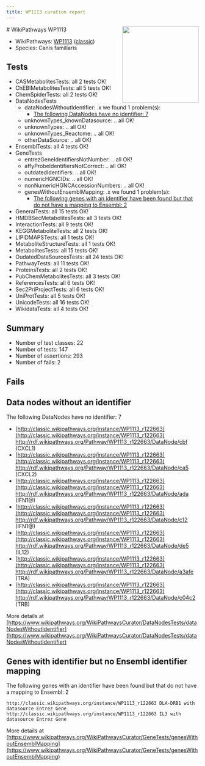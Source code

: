 ```yaml
---
title: WP1113 curation report
---
```


<img style="float: right; width: 200px" src="https://upload.wikimedia.org/wikipedia/commons/thumb/8/83/Wplogo_with_text_500.png/640px-Wplogo_with_text_500.png" />
# WikiPathways WP1113

* WikiPathways: [WP1113](https://wikipathways.org/pathways/WP1113) ([classic](https://classic.wikipathways.org/instance/WP1113))
* Species: Canis familiaris
## Tests
* CASMetabolitesTests: all 2 tests OK!
* ChEBIMetabolitesTests: all 5 tests OK!
* ChemSpiderTests: all 2 tests OK!
* DataNodesTests
    * dataNodesWithoutIdentifier: .x we found 1 problem(s):
        * [The following DataNodes have no identifier: 7](#d2d32fa6)
    * unknownTypes_knownDatasource: .. all OK!
    * unknownTypes: .. all OK!
    * unknownTypes_Reactome: .. all OK!
    * otherDataSource: .. all OK!
* EnsemblTests: all 4 tests OK!
* GeneTests
    * entrezGeneIdentifiersNotNumber: .. all OK!
    * affyProbeIdentifiersNotCorrect: .. all OK!
    * outdatedIdentifiers: .. all OK!
    * numericHGNCIDs: .. all OK!
    * nonNumericHGNCAccessionNumbers: .. all OK!
    * genesWithoutEnsemblMapping: .x we found 1 problem(s):
        * [The following genes with an identifier have been found but that do not have a mapping to Ensembl: 2](#40286d84)
* GeneralTests: all 15 tests OK!
* HMDBSecMetabolitesTests: all 3 tests OK!
* InteractionTests: all 9 tests OK!
* KEGGMetaboliteTests: all 2 tests OK!
* LIPIDMAPSTests: all 1 tests OK!
* MetaboliteStructureTests: all 1 tests OK!
* MetabolitesTests: all 15 tests OK!
* OudatedDataSourcesTests: all 24 tests OK!
* PathwayTests: all 11 tests OK!
* ProteinsTests: all 2 tests OK!
* PubChemMetabolitesTests: all 3 tests OK!
* ReferencesTests: all 6 tests OK!
* Sec2PriProjectTests: all 6 tests OK!
* UniProtTests: all 5 tests OK!
* UnicodeTests: all 16 tests OK!
* WikidataTests: all 4 tests OK!


## Summary

* Number of test classes: 22
* Number of tests: 147
* Number of assertions: 293
* Number of fails: 2

## Fails

<a name="d2d32fa6" />

## Data nodes without an identifier

The following DataNodes have no identifier: 7

* [http://classic.wikipathways.org/instance/WP1113_r122663](http://classic.wikipathways.org/instance/WP1113_r122663) http://rdf.wikipathways.org/Pathway/WP1113_r122663/DataNode/cbf (CXCL1)
* [http://classic.wikipathways.org/instance/WP1113_r122663](http://classic.wikipathways.org/instance/WP1113_r122663) http://rdf.wikipathways.org/Pathway/WP1113_r122663/DataNode/ca5 (CXCL2)
* [http://classic.wikipathways.org/instance/WP1113_r122663](http://classic.wikipathways.org/instance/WP1113_r122663) http://rdf.wikipathways.org/Pathway/WP1113_r122663/DataNode/ada (IFN1@)
* [http://classic.wikipathways.org/instance/WP1113_r122663](http://classic.wikipathways.org/instance/WP1113_r122663) http://rdf.wikipathways.org/Pathway/WP1113_r122663/DataNode/c12 (IFN1@)
* [http://classic.wikipathways.org/instance/WP1113_r122663](http://classic.wikipathways.org/instance/WP1113_r122663) http://rdf.wikipathways.org/Pathway/WP1113_r122663/DataNode/de5 (IL12)
* [http://classic.wikipathways.org/instance/WP1113_r122663](http://classic.wikipathways.org/instance/WP1113_r122663) http://rdf.wikipathways.org/Pathway/WP1113_r122663/DataNode/a3afe (TRA)
* [http://classic.wikipathways.org/instance/WP1113_r122663](http://classic.wikipathways.org/instance/WP1113_r122663) http://rdf.wikipathways.org/Pathway/WP1113_r122663/DataNode/c04c2 (TRB)


More details at [https://www.wikipathways.org/WikiPathwaysCurator/DataNodesTests/dataNodesWithoutIdentifier](https://www.wikipathways.org/WikiPathwaysCurator/DataNodesTests/dataNodesWithoutIdentifier)

<a name="40286d84" />

## Genes with identifier but no Ensembl identifier mapping

The following genes with an identifier have been found but that do not have a mapping to Ensembl: 2
```
http://classic.wikipathways.org/instance/WP1113_r122663 DLA-DRB1 with datasource Entrez Gene
http://classic.wikipathways.org/instance/WP1113_r122663 IL3 with datasource Entrez Gene
```

More details at [https://www.wikipathways.org/WikiPathwaysCurator/GeneTests/genesWithoutEnsemblMapping](https://www.wikipathways.org/WikiPathwaysCurator/GeneTests/genesWithoutEnsemblMapping)

